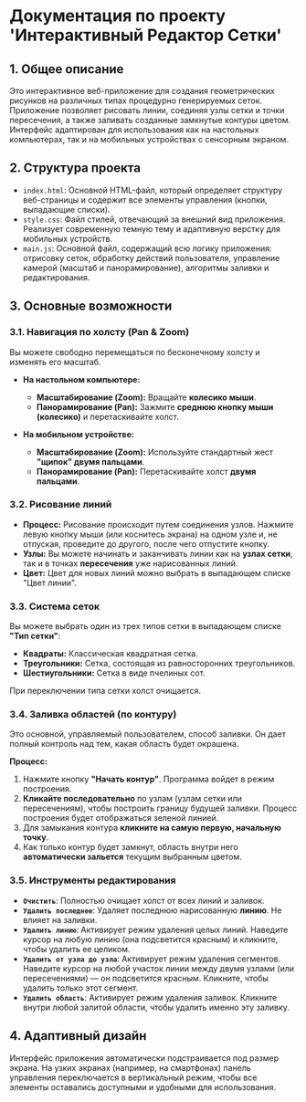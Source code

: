 # Документация по проекту 'Интерактивный Редактор Сетки'

## 1. Общее описание

Это интерактивное веб-приложение для создания геометрических рисунков на различных типах процедурно генерируемых сеток. Приложение позволяет рисовать линии, соединяя узлы сетки и точки пересечения, а также заливать созданные замкнутые контуры цветом. Интерфейс адаптирован для использования как на настольных компьютерах, так и на мобильных устройствах с сенсорным экраном.

## 2. Структура проекта

- `index.html`: Основной HTML-файл, который определяет структуру веб-страницы и содержит все элементы управления (кнопки, выпадающие списки).
- `style.css`: Файл стилей, отвечающий за внешний вид приложения. Реализует современную темную тему и адаптивную верстку для мобильных устройств.
- `main.js`: Основной файл, содержащий всю логику приложения: отрисовку сеток, обработку действий пользователя, управление камерой (масштаб и панорамирование), алгоритмы заливки и редактирования.

## 3. Основные возможности

### 3.1. Навигация по холсту (Pan & Zoom)

Вы можете свободно перемещаться по бесконечному холсту и изменять его масштаб.

- **На настольном компьютере:**
  - **Масштабирование (Zoom):** Вращайте **колесико мыши**.
  - **Панорамирование (Pan):** Зажмите **среднюю кнопку мыши (колесико)** и перетаскивайте холст.

- **На мобильном устройстве:**
  - **Масштабирование (Zoom):** Используйте стандартный жест **"щипок" двумя пальцами**.
  - **Панорамирование (Pan):** Перетаскивайте холст **двумя пальцами**.

### 3.2. Рисование линий

- **Процесс:** Рисование происходит путем соединения узлов. Нажмите левую кнопку мыши (или коснитесь экрана) на одном узле и, не отпуская, проведите до другого, после чего отпустите кнопку.
- **Узлы:** Вы можете начинать и заканчивать линии как на **узлах сетки**, так и в точках **пересечения** уже нарисованных линий.
- **Цвет:** Цвет для новых линий можно выбрать в выпадающем списке "Цвет линии".

### 3.3. Система сеток

Вы можете выбрать один из трех типов сетки в выпадающем списке **"Тип сетки"**:
- **Квадраты:** Классическая квадратная сетка.
- **Треугольники:** Сетка, состоящая из равносторонних треугольников.
- **Шестиугольники:** Сетка в виде пчелиных сот.

При переключении типа сетки холст очищается.

### 3.4. Заливка областей (по контуру)

Это основной, управляемый пользователем, способ заливки. Он дает полный контроль над тем, какая область будет окрашена.

**Процесс:**
1.  Нажмите кнопку **"Начать контур"**. Программа войдет в режим построения.
2.  **Кликайте последовательно** по узлам (узлам сетки или пересечениям), чтобы построить границу будущей заливки. Процесс построения будет отображаться зеленой линией.
3.  Для замыкания контура **кликните на самую первую, начальную точку**. 
4.  Как только контур будет замкнут, область внутри него **автоматически зальется** текущим выбранным цветом.

### 3.5. Инструменты редактирования

- **`Очистить`**: Полностью очищает холст от всех линий и заливок.
- **`Удалить последнее`**: Удаляет последнюю нарисованную **линию**. Не влияет на заливки.
- **`Удалить линию`**: Активирует режим удаления целых линий. Наведите курсор на любую линию (она подсветится красным) и кликните, чтобы удалить ее целиком.
- **`Удалить от узла до узла`**: Активирует режим удаления сегментов. Наведите курсор на любой участок линии между двумя узлами (или пересечениями) — он подсветится красным. Кликните, чтобы удалить только этот сегмент.
- **`Удалить область`**: Активирует режим удаления заливок. Кликните внутри любой залитой области, чтобы удалить именно эту заливку.

## 4. Адаптивный дизайн

Интерфейс приложения автоматически подстраивается под размер экрана. На узких экранах (например, на смартфонах) панель управления переключается в вертикальный режим, чтобы все элементы оставались доступными и удобными для использования.
